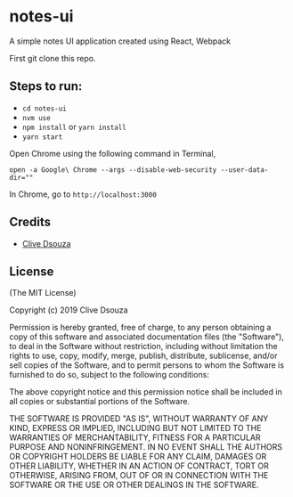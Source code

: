 # notes-ui

A simple notes UI application created using React, Webpack

First git clone this repo.

## Steps to run:
- `cd notes-ui` 
- `nvm use`
- `npm install` or `yarn install`
- `yarn start`

Open Chrome using the following command in Terminal,

 `open -a Google\ Chrome --args --disable-web-security --user-data-dir=""` 
 
In Chrome, go to `http://localhost:3000`


## Credits

  - [Clive Dsouza](http://github.com/clivedsouza1010)

## License

(The MIT License)

Copyright (c) 2019 Clive Dsouza

Permission is hereby granted, free of charge, to any person obtaining a copy of
this software and associated documentation files (the "Software"), to deal in
the Software without restriction, including without limitation the rights to
use, copy, modify, merge, publish, distribute, sublicense, and/or sell copies of
the Software, and to permit persons to whom the Software is furnished to do so,
subject to the following conditions:

The above copyright notice and this permission notice shall be included in all
copies or substantial portions of the Software.

THE SOFTWARE IS PROVIDED "AS IS", WITHOUT WARRANTY OF ANY KIND, EXPRESS OR
IMPLIED, INCLUDING BUT NOT LIMITED TO THE WARRANTIES OF MERCHANTABILITY, FITNESS
FOR A PARTICULAR PURPOSE AND NONINFRINGEMENT. IN NO EVENT SHALL THE AUTHORS OR
COPYRIGHT HOLDERS BE LIABLE FOR ANY CLAIM, DAMAGES OR OTHER LIABILITY, WHETHER
IN AN ACTION OF CONTRACT, TORT OR OTHERWISE, ARISING FROM, OUT OF OR IN
CONNECTION WITH THE SOFTWARE OR THE USE OR OTHER DEALINGS IN THE SOFTWARE.
